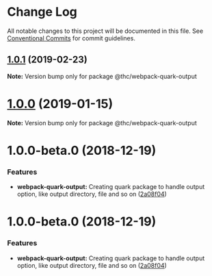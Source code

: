 # Change Log

All notable changes to this project will be documented in this file.
See [Conventional Commits](https://conventionalcommits.org) for commit guidelines.

## [1.0.1](https://github.com/thc-tools/webpack-laboratory/compare/@thc/webpack-quark-output@1.0.0...@thc/webpack-quark-output@1.0.1) (2019-02-23)

**Note:** Version bump only for package @thc/webpack-quark-output






# [1.0.0](https://github.com/thc-tools/webpack-laboratory/compare/@thc/webpack-quark-output@1.0.0-beta.0...@thc/webpack-quark-output@1.0.0) (2019-01-15)

**Note:** Version bump only for package @thc/webpack-quark-output






# 1.0.0-beta.0 (2018-12-19)


### Features

* **webpack-quark-output:** Creating quark package to handle output option, like output directory, file and so on ([2a08f04](https://github.com/thc-tools/webpack-laboratory/commit/2a08f04))





# 1.0.0-beta.0 (2018-12-19)


### Features

* **webpack-quark-output:** Creating quark package to handle output option, like output directory, file and so on ([2a08f04](https://github.com/thc-tools/webpack-laboratory/commit/2a08f04))
